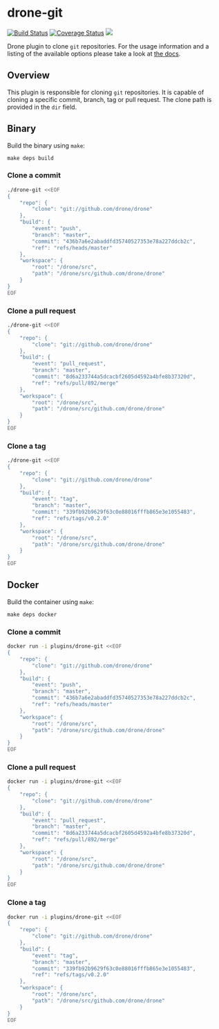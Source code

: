 # drone-git

[![Build Status](http://beta.drone.io/api/badges/drone-plugins/drone-git/status.svg)](http://beta.drone.io/drone-plugins/drone-git)
[![Coverage Status](https://aircover.co/badges/drone-plugins/drone-git/coverage.svg)](https://aircover.co/drone-plugins/drone-git)
[![](https://badge.imagelayers.io/plugins/drone-git:latest.svg)](https://imagelayers.io/?images=plugins/drone-git:latest 'Get your own badge on imagelayers.io')

Drone plugin to clone `git` repositories. For the usage information and a listing of the available options please take a look at [the docs](DOCS.md).

## Overview

This plugin is responsible for cloning `git` repositories. It is capable of
cloning a specific commit, branch, tag or pull request. The clone path is
provided in the `dir` field.

## Binary

Build the binary using `make`:

```
make deps build
```

### Clone a commit

```sh
./drone-git <<EOF
{
    "repo": {
        "clone": "git://github.com/drone/drone"
    },
    "build": {
        "event": "push",
        "branch": "master",
        "commit": "436b7a6e2abaddfd35740527353e78a227ddcb2c",
        "ref": "refs/heads/master"
    },
    "workspace": {
        "root": "/drone/src",
        "path": "/drone/src/github.com/drone/drone"
    }
}
EOF
```

### Clone a pull request

```sh
./drone-git <<EOF
{
    "repo": {
        "clone": "git://github.com/drone/drone"
    },
    "build": {
        "event": "pull_request",
        "branch": "master",
        "commit": "8d6a233744a5dcacbf2605d4592a4bfe8b37320d",
        "ref": "refs/pull/892/merge"
    },
    "workspace": {
        "root": "/drone/src",
        "path": "/drone/src/github.com/drone/drone"
    }
}
EOF
```

### Clone a tag

```sh
./drone-git <<EOF
{
    "repo": {
        "clone": "git://github.com/drone/drone"
    },
    "build": {
        "event": "tag",
        "branch": "master",
        "commit": "339fb92b9629f63c0e88016fffb865e3e1055483",
        "ref": "refs/tags/v0.2.0"
    },
    "workspace": {
        "root": "/drone/src",
        "path": "/drone/src/github.com/drone/drone"
    }
}
EOF
```

## Docker

Build the container using `make`:

```
make deps docker
```

### Clone a commit

```sh
docker run -i plugins/drone-git <<EOF
{
    "repo": {
        "clone": "git://github.com/drone/drone"
    },
    "build": {
        "event": "push",
        "branch": "master",
        "commit": "436b7a6e2abaddfd35740527353e78a227ddcb2c",
        "ref": "refs/heads/master"
    },
    "workspace": {
        "root": "/drone/src",
        "path": "/drone/src/github.com/drone/drone"
    }
}
EOF
```

### Clone a pull request

```sh
docker run -i plugins/drone-git <<EOF
{
    "repo": {
        "clone": "git://github.com/drone/drone"
    },
    "build": {
        "event": "pull_request",
        "branch": "master",
        "commit": "8d6a233744a5dcacbf2605d4592a4bfe8b37320d",
        "ref": "refs/pull/892/merge"
    },
    "workspace": {
        "root": "/drone/src",
        "path": "/drone/src/github.com/drone/drone"
    }
}
EOF
```

### Clone a tag

```sh
docker run -i plugins/drone-git <<EOF
{
    "repo": {
        "clone": "git://github.com/drone/drone"
    },
    "build": {
        "event": "tag",
        "branch": "master",
        "commit": "339fb92b9629f63c0e88016fffb865e3e1055483",
        "ref": "refs/tags/v0.2.0"
    },
    "workspace": {
        "root": "/drone/src",
        "path": "/drone/src/github.com/drone/drone"
    }
}
EOF
```
